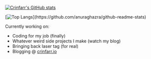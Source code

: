 [![Crinfarr's GitHub stats](https://github-readme-stats.vercel.app/api?username=crinfarr&count_private=true&show_icons=true&theme=dark)](https://github.com/anuraghazra/github-readme-stats)

[![Top Langs]([https://github-readme-stats.vercel.app/api/top-langs/?username=crinfarr&theme=dark&layout=compact](https://api.githubtrends.io/user/svg/Crinfarr/langs?time_range=one_year&include_private=True&loc_metric=changed&theme=dark))](https://github.com/anuraghazra/github-readme-stats)

Currently working on:
* Coding for my job (finally)
* Whatever weird side projects I make (watch my blog)
* Bringing back laser tag (for real)
* Blogging @ [crinfarr.io](https://crinfarr.io)
